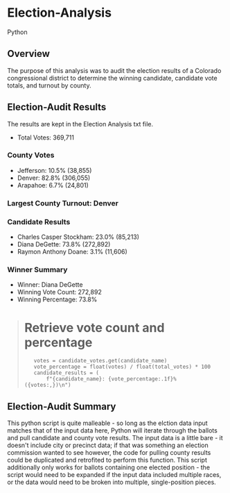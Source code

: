 # Election-Analysis
Python
## Overview
The purpose of this analysis was to audit the election results of a Colorado congressional district to determine the winning candidate, candidate vote totals, and turnout by county.

## Election-Audit Results
The results are kept in the Election Analysis txt file. 
  * Total Votes: 369,711

  ### County Votes
  * Jefferson: 10.5% (38,855)
  * Denver: 82.8% (306,055)
  * Arapahoe: 6.7% (24,801)

  ### Largest County Turnout: Denver

  ### Candidate Results
  * Charles Casper Stockham: 23.0% (85,213)
  * Diana DeGette: 73.8% (272,892)
  * Raymon Anthony Doane: 3.1% (11,606)
  
  ### Winner Summary
  * Winner: Diana DeGette
  * Winning Vote Count: 272,892
  * Winning Percentage: 73.8%

>    # Retrieve vote count and percentage
>        votes = candidate_votes.get(candidate_name)
>        vote_percentage = float(votes) / float(total_votes) * 100
>        candidate_results = (
>            f"{candidate_name}: {vote_percentage:.1f}% ({votes:,})\n")

## Election-Audit Summary
This python script is quite malleable - so long as the elction data input matches that of the input data here, Python will iterate through the ballots and pull candidate and county vote results. The input data is a little bare - it doesn't include city or precinct data; if that was something an election commission wanted to see however, the code for pulling county results could be duplicated and retrofited to perform this function. This script additionally only works for ballots containing one elected position - the script would need to be expanded if the input data included multiple races, or the data would need to be broken into multiple, single-position pieces.
